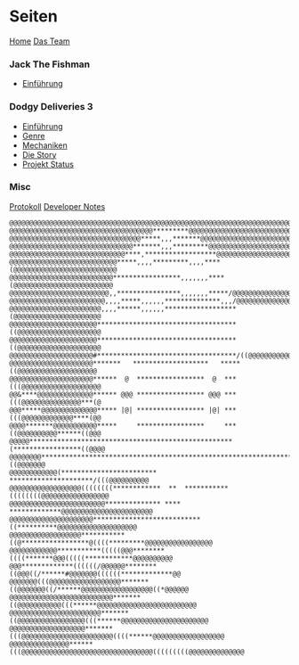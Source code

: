 # Seiten
[Home](https://github.com/janekx21/JackTheFishman/wiki/Home)
[Das Team](https://github.com/janekx21/JackTheFishman/wiki/Meet-the-Team)
### Jack The Fishman 
- [Einführung](https://github.com/janekx21/JackTheFishman/wiki/Jack-the-Fishman)
### Dodgy Deliveries 3
- [Einführung](https://github.com/janekx21/JackTheFishman/wiki/Title-page)
- [Genre](https://github.com/janekx21/JackTheFishman/wiki/Genre)
- [Mechaniken](https://github.com/janekx21/JackTheFishman/wiki/Mechanics)
- [Die Story](https://github.com/janekx21/JackTheFishman/wiki/Story)
- [Projekt Status](https://github.com/janekx21/JackTheFishman/wiki/Project-Status-Report)
### Misc
[Protokoll](https://github.com/janekx21/JackTheFishman/wiki/Protokoll)
[Developer Notes](https://github.com/janekx21/JackTheFishman/wiki/Developer-Notes)

```
@@@@@@@@@@@@@@@@@@@@@@@@@@@@@@@@@@@@@@@@@@@@@@@@@@@@@@@@@@@@@@@@@@@@@@@@@@@@@@@@
@@@@@@@@@@@@@@@@@@@@@@@@@@@@@@@@@@@@*********@@@@@@@@@@@@@@@@@@@@@@@@@@@@@@@@@@@
@@@@@@@@@@@@@@@@@@@@@@@@@@@@@@@@@*****,,,*******@@@@@@@@@@@@@@@@@@@@@@@@@@@@@@@@
@@@@@@@@@@@@@@@@@@@@@@@@@@@@@@@*******,,,*********@@@@@@@@@@@@@@@@@@@@@@@@@@@@@@
@@@@@@@@@@@@@@@@@@@@@@@@@@@@@****,******************@@@@@@@@@@@@@@@@@@@@@@@@@@@@
@@@@@@@@@@@@@@@@@@@@@@@@@@@*****,,,,*********,,,,****(@@@@@@@@@@@@@@@@@@@@@@@@@@
@@@@@@@@@@@@@@@@@@@@@@@@@@*****************,,,,,,,****(@@@@@@@@@@@@@@@@@@@@@@@@@
@@@@@@@@@@@@@@@@@@@@@@@@@,,****************,,,,,,,*****/@@@@@@@@@@@@@@@@@@@@@@@@
@@@@@@@@@@@@@@@@@@@@@@@@,,,,*****,,,,,,**************,,,/@@@@@@@@@@@@@@@@@@@@@@@
@@@@@@@@@@@@@@@@@@@@@@@,,,,******,,,,,,******************(@@@@@@@@@@@@@@@@@@@@@@
@@@@@@@@@@@@@@@@@@@@@@***********************************((@@@@@@@@@@@@@@@@@@@@@
@@@@@@@@@@@@@@@@@@@@@@***********************************((@@@@@@@@@@@@@@@@@@@@@
@@@@@@@@@@@@@@@@@@@@@#***********************************/((@@@@@@@@@@@@@@@@@@@@
@@@@@@@@@@@@@@@@@@@@@*******   *******************   *****((@@@@@@@@@@@@@@@@@@@@
@@@@@@@@@@@@@@@@@@@@@******  @  *****************  @  ***(((@@@@@@@@@@@@@@@@@@@@
@@&****@@@@@@@@@@@@@@****** @@@ ***************** @@@ ***(((@@@@@@@@@@@@@@@***(@
@@@*****@@@@@@@@@@@@@@***** |@| ***************** |@| ***(((@@@@@@@@@@@@@****(@@
@@@@*******@@@@@@@@@@@*****     *****************     ***((@@@@@@@@@@******((@@@
@@@@@***************************************************(*****************((@@@@
@@@@@@@@***************************************************************((@@@@@@@
@@@@@@@@@@@@(************************        *********************/(((@@@@@@@@@@
@@@@@@@@@@@@@@@@@@((((((((************  **  ***********((((((((@@@@@@@@@@@@@@@@@
@@@@@@@@@@@@@@@@@@@@@@@@************** **** *************@@@@@@@@@@@@@@@@@@@@@@@
@@@@@@@@@@@@@@@@@@@@@***************************((**********@@@@@@@@@@@@@@@@@@@@
@@@@@@@@@@@@@@@@@@***********((@*****************@((((*********@@@@@@@@@@@@@@@@@
@@@@@@@@@@@@***********(((((@@@********((((*******@@@(((((************@@@@@@@@@@
@@@*************((((((/@@@@@@********((@@@((/******#@@@@@@@((((((*************@@
@@@@@@@(((@@@@@@@@@@@@@@@@@@*******((@@@@@@@((/******@@@@@@@@@@@@@@@@@@((*@@@@@@
@@@@@@@@@@@@@@@@@@@@@@@@@@*******((@@@@@@@@@@@(((******@@@@@@@@@@@@@@@@@@@@@@@@@
@@@@@@@@@@@@@@@@@@@@@@@*******((@@@@@@@@@@@@@@@@@(((******@@@@@@@@@@@@@@@@@@@@@@
@@@@@@@@@@@@@@@@@@@*******(((@@@@@@@@@@@@@@@@@@@@@@@((((******@@@@@@@@@@@@@@@@@@
@@@@@@@@@@@@@@@******(((@@@@@@@@@@@@@@@@@@@@@@@@@@@@@@@@@(((((((((@@@@@@@@@@@@@@
```
